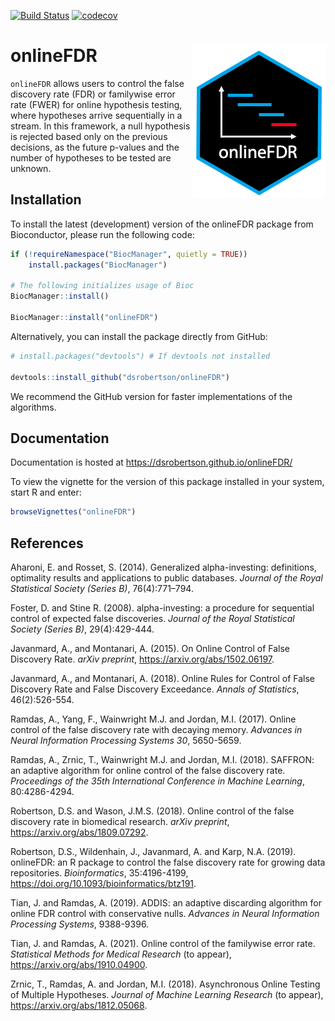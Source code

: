 [![Build
Status](https://travis-ci.com/dsrobertson/onlineFDR.svg?branch=master)](https://travis-ci.com/dsrobertson/onlineFDR)
[![codecov](https://codecov.io/gh/dsrobertson/onlineFDR/branch/master/graph/badge.svg)](https://codecov.io/gh/dsrobertson/onlineFDR)

# onlineFDR <img src="man/figures/logo.png" align="right" />

`onlineFDR` allows users to control the false discovery rate (FDR) or
familywise error rate (FWER) for online hypothesis testing, where
hypotheses arrive sequentially in a stream. In this framework, a null
hypothesis is rejected based only on the previous decisions, as the
future p-values and the number of hypotheses to be tested are unknown.

## Installation

To install the latest (development) version of the onlineFDR package
from Bioconductor, please run the following code:

``` r
if (!requireNamespace("BiocManager", quietly = TRUE))
    install.packages("BiocManager")

# The following initializes usage of Bioc
BiocManager::install()

BiocManager::install("onlineFDR")
```

Alternatively, you can install the package directly from GitHub:

``` r
# install.packages("devtools") # If devtools not installed

devtools::install_github("dsrobertson/onlineFDR")
```

We recommend the GitHub version for faster implementations of the
algorithms.

## Documentation

Documentation is hosted at <https://dsrobertson.github.io/onlineFDR/>

To view the vignette for the version of this package installed in your
system, start R and enter:

``` r
browseVignettes("onlineFDR")
```

## References

Aharoni, E. and Rosset, S. (2014). Generalized alpha-investing:
definitions, optimality results and applications to public databases.
*Journal of the Royal Statistical Society (Series B)*, 76(4):771–794.

Foster, D. and Stine R. (2008). alpha-investing: a procedure for
sequential control of expected false discoveries. *Journal of the Royal
Statistical Society (Series B)*, 29(4):429-444.

Javanmard, A., and Montanari, A. (2015). On Online Control of False
Discovery Rate. *arXiv preprint*, <https://arxiv.org/abs/1502.06197>.

Javanmard, A., and Montanari, A. (2018). Online Rules for Control of
False Discovery Rate and False Discovery Exceedance. *Annals of
Statistics*, 46(2):526-554.

Ramdas, A., Yang, F., Wainwright M.J. and Jordan, M.I. (2017). Online
control of the false discovery rate with decaying memory. *Advances in
Neural Information Processing Systems 30*, 5650-5659.

Ramdas, A., Zrnic, T., Wainwright M.J. and Jordan, M.I. (2018). SAFFRON:
an adaptive algorithm for online control of the false discovery rate.
*Proceedings of the 35th International Conference in Machine Learning*,
80:4286-4294.

Robertson, D.S. and Wason, J.M.S. (2018). Online control of the false
discovery rate in biomedical research. *arXiv preprint*,
<https://arxiv.org/abs/1809.07292>.

Robertson, D.S., Wildenhain, J., Javanmard, A. and Karp, N.A. (2019).
onlineFDR: an R package to control the false discovery rate for growing
data repositories. *Bioinformatics*, 35:4196-4199,
<https://doi.org/10.1093/bioinformatics/btz191>.

Tian, J. and Ramdas, A. (2019). ADDIS: an adaptive discarding algorithm
for online FDR control with conservative nulls. *Advances in Neural
Information Processing Systems*, 9388-9396.

Tian, J. and Ramdas, A. (2021). Online control of the familywise error
rate. *Statistical Methods for Medical Research* (to appear),
<https://arxiv.org/abs/1910.04900>.

Zrnic, T., Ramdas, A. and Jordan, M.I. (2018). Asynchronous Online
Testing of Multiple Hypotheses. *Journal of Machine Learning Research*
(to appear), <https://arxiv.org/abs/1812.05068>.
